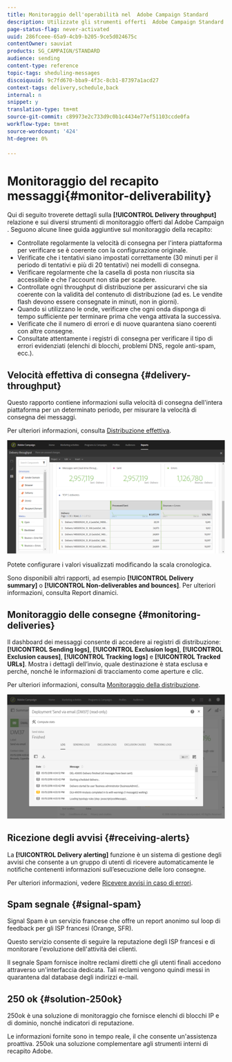 ```yaml
---
title: Monitoraggio dell'operabilità nel  Adobe Campaign Standard
description: Utilizzate gli strumenti offerti  Adobe Campaign Standard per monitorare l'affidabilità della piattaforma.
page-status-flag: never-activated
uuid: 286fceee-65a9-4cb9-b205-9ce5d024675c
contentOwner: sauviat
products: SG_CAMPAIGN/STANDARD
audience: sending
content-type: reference
topic-tags: sheduling-messages
discoiquuid: 9c7fd670-bba9-4f3c-8cb1-87397a1acd27
context-tags: delivery,schedule,back
internal: n
snippet: y
translation-type: tm+mt
source-git-commit: c89973e2c733d9c0b1c4434e77ef51103ccde0fa
workflow-type: tm+mt
source-wordcount: '424'
ht-degree: 0%

---
```



# Monitoraggio del recapito messaggi{#monitor-deliverability}

Qui di seguito troverete dettagli sulla **[!UICONTROL Delivery throughput]** relazione e sui diversi strumenti di monitoraggio offerti dal Adobe Campaign . Seguono alcune linee guida aggiuntive sul monitoraggio della recapito:
* Controllate regolarmente la velocità di consegna per l&#39;intera piattaforma per verificare se è coerente con la configurazione originale.
* Verificate che i tentativi siano impostati correttamente (30 minuti per il periodo di tentativi e più di 20 tentativi) nei modelli di consegna.
* Verificare regolarmente che la casella di posta non riuscita sia accessibile e che l&#39;account non stia per scadere.
* Controllate ogni throughput di distribuzione per assicurarvi che sia coerente con la validità del contenuto di distribuzione (ad es. Le vendite flash devono essere consegnate in minuti, non in giorni).
* Quando si utilizzano le onde, verificare che ogni onda disponga di tempo sufficiente per terminare prima che venga attivata la successiva.
* Verificate che il numero di errori e di nuove quarantena siano coerenti con altre consegne.
* Consultate attentamente i registri di consegna per verificare il tipo di errori evidenziati (elenchi di blocchi, problemi DNS, regole anti-spam, ecc.).

## Velocità effettiva di consegna {#delivery-throughput}

Questo rapporto contiene informazioni sulla velocità di consegna dell&#39;intera piattaforma per un determinato periodo, per misurare la velocità di consegna dei messaggi.

Per ulteriori informazioni, consulta [Distribuzione effettiva](../../reporting/using/delivery-throughput.md).

![](assets/delivery_reports_1.png)

Potete configurare i valori visualizzati modificando la scala cronologica.

Sono disponibili altri rapporti, ad esempio **[!UICONTROL Delivery summary]** o **[!UICONTROL Non-deliverables and bounces]**. Per ulteriori informazioni, consulta Report [](../../reporting/using/about-dynamic-reports.md)dinamici.

## Monitoraggio delle consegne {#monitoring-deliveries}

Il dashboard dei messaggi consente di accedere ai registri di distribuzione: **[!UICONTROL Sending logs]**, **[!UICONTROL Exclusion logs]**, **[!UICONTROL Exclusion causes]**, **[!UICONTROL Tracking logs]** e **[!UICONTROL Tracked URLs]**. Mostra i dettagli dell’invio, quale destinazione è stata esclusa e perché, nonché le informazioni di tracciamento come aperture e clic.

Per ulteriori informazioni, consulta [Monitoraggio della distribuzione](../../sending/using/monitoring-a-delivery.md).

![](assets/sending_delivery1.png)

## Ricezione degli avvisi {#receiving-alerts}

La **[!UICONTROL Delivery alerting]** funzione è un sistema di gestione degli avvisi che consente a un gruppo di utenti di ricevere automaticamente le notifiche contenenti informazioni sull’esecuzione delle loro consegne.

Per ulteriori informazioni, vedere [Ricevere avvisi in caso di errori](../../sending/using/receiving-alerts-when-failures-happen.md).

## Spam segnale {#signal-spam}

Signal Spam è un servizio francese che offre un report anonimo sul loop di feedback per gli ISP francesi (Orange, SFR).

Questo servizio consente di seguire la reputazione degli ISP francesi e di monitorare l&#39;evoluzione dell&#39;attività dei clienti.

Il segnale Spam fornisce inoltre reclami diretti che gli utenti finali accedono attraverso un&#39;interfaccia dedicata. Tali reclami vengono quindi messi in quarantena dal database degli indirizzi e-mail.

## 250 ok {#solution-250ok}

250ok è una soluzione di monitoraggio che fornisce elenchi di blocchi IP e di dominio, nonché indicatori di reputazione.

Le informazioni fornite sono in tempo reale, il che consente un&#39;assistenza proattiva. 250ok una soluzione complementare agli strumenti interni di recapito Adobe.
